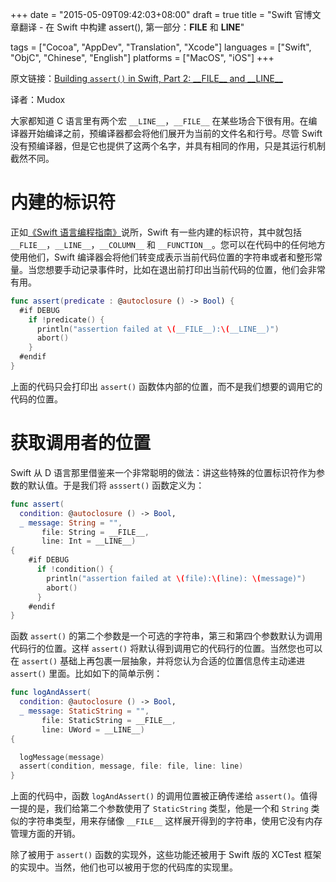 +++
date = "2015-05-09T09:42:03+08:00"
draft = true
title = "Swift 官博文章翻译 - 在 Swift 中构建 assert(), 第一部分：__FILE__ 和 __LINE__"

tags      = ["Cocoa", "AppDev", "Translation", "Xcode"]
languages = ["Swift", "ObjC", "Chinese", "English"]
platforms = ["MacOS", "iOS"]
+++

原文链接：[Building `assert()` in Swift, Part 2: \_\_FILE\_\_ and \_\_LINE\_\_ ](https://developer.apple.com/swift/blog/?id=15)

译者：Mudox

大家都知道 C 语言里有两个宏 `__LINE__`，`__FILE__` 在某些场合下很有用。在编译器开始编译之前，预编译器都会将他们展开为当前的文件名和行号。尽管 Swift 没有预编译器，但是它也提供了这两个名字，并具有相同的作用，只是其运行机制截然不同。
<!--more-->

# 内建的标识符

正如[《Swift 语言编程指南》][swift_guide]说所，Swift 有一些内建的标识符，其中就包括 `__FLIE__`，`__LINE__`，`__COLUMN__` 和 `__FUNCTION__`。您可以在代码中的任何地方使用他们，Swift 编译器会将他们转变成表示当前代码位置的字符串或者和整形常量。当您想要手动记录事件时，比如在退出前打印出当前代码的位置，他们会非常有用。

[swift_guide]: http://developer.apple.com/library/prerelease/ios/documentation/swift/conceptual/swift_programming_language/LexicalStructure.html

```swift
func assert(predicate : @autoclosure () -> Bool) {
  #if DEBUG
    if !predicate() {
      println("assertion failed at \(__FILE__):\(__LINE__)")
      abort()
    }
  #endif
}
```

上面的代码只会打印出 `assert()` 函数体内部的位置，而不是我们想要的调用它的代码的位置。

# 获取调用者的位置

Swift 从 D 语言那里借鉴来一个非常聪明的做法：讲这些特殊的位置标识符作为参数的默认值。于是我们将 `asssert()` 函数定义为：

```swift
func assert(
  condition: @autoclosure () -> Bool,
  _ message: String = "",
       file: String = __FILE__,
       line: Int = __LINE__)
{
    #if DEBUG
      if !condition() {
        println("assertion failed at \(file):\(line): \(message)")
        abort()
      }
    #endif
}
```

函数 `assert()` 的第二个参数是一个可选的字符串，第三和第四个参数默认为调用代码行的位置。这样 `assert()` 将默认得到调用它的代码行的位置。当然您也可以在 `assert()` 基础上再包裹一层抽象，并将您认为合适的位置信息传主动递进 `assert()` 里面。比如如下的简单示例：

```swift
func logAndAssert(
  condition: @autoclosure () -> Bool,
  _ message: StaticString = "",
       file: StaticString = __FILE__,
       line: UWord = __LINE__)
{

  logMessage(message)
  assert(condition, message, file: file, line: line)
}
```

上面的代码中，函数 `logAndAssert()` 的调用位置被正确传递给 `assert()`。值得一提的是，我们给第二个参数使用了 `StaticString` 类型，他是一个和 `String` 类似的字符串类型，用来存储像 `__FILE__` 这样展开得到的字符串，使用它没有内存管理方面的开销。

除了被用于 `assert()` 函数的实现外，这些功能还被用于 Swift 版的 XCTest 框架的实现中。当然，他们也可以被用于您的代码库的实现里。

